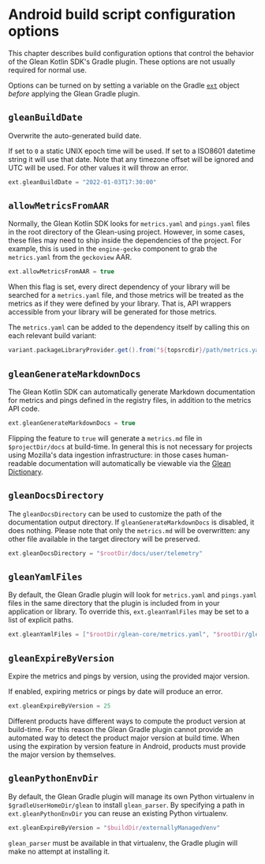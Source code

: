 # Android build script configuration options

This chapter describes build configuration options that control the behavior of the Glean Kotlin SDK's Gradle plugin.
These options are not usually required for normal use.

Options can be turned on by setting a variable on the Gradle [`ext`](https://docs.gradle.org/current/dsl/org.gradle.api.plugins.ExtraPropertiesExtension.html) object *before* applying the Glean Gradle plugin.

## `gleanBuildDate`

Overwrite the auto-generated build date.

If set to `0` a static UNIX epoch time will be used.
If set to a ISO8601 datetime string it will use that date.
Note that any timezone offset will be ignored and UTC will be used.
For other values it will throw an error.

```groovy
ext.gleanBuildDate = "2022-01-03T17:30:00"
```

## `allowMetricsFromAAR`

Normally, the Glean Kotlin SDK looks for `metrics.yaml` and `pings.yaml` files in the root directory of the Glean-using project.
However, in some cases, these files may need to ship inside the dependencies of the project.
For example, this is used in the `engine-gecko` component to grab the `metrics.yaml` from the `geckoview` AAR.

```groovy
ext.allowMetricsFromAAR = true
```

When this flag is set, every direct dependency of your library will be searched for a `metrics.yaml` file, and those metrics will be treated as the metrics as if they were defined by your library.
That is, API wrappers accessible from your library will be generated for those metrics.

The `metrics.yaml` can be added to the dependency itself by calling this on each relevant build variant:

```groovy
variant.packageLibraryProvider.get().from("${topsrcdir}/path/metrics.yaml")
```

## `gleanGenerateMarkdownDocs`


The Glean Kotlin SDK can automatically generate Markdown documentation for metrics and pings defined in the registry files, in addition to the metrics API code.

```groovy
ext.gleanGenerateMarkdownDocs = true
```

Flipping the feature to `true` will generate a `metrics.md` file in `$projectDir/docs` at build-time. In general this is not necessary for projects using Mozilla's data ingestion infrastructure: in those cases human-readable documentation will automatically be viewable via the [Glean Dictionary](https://dictionary.telemetry.mozilla.org).

## `gleanDocsDirectory`

The `gleanDocsDirectory` can be used to customize the path of the documentation output directory.
If `gleanGenerateMarkdownDocs` is disabled, it does nothing.
Please note that only the `metrics.md` will be overwritten: any other file available in the target directory will be preserved.

```groovy
ext.gleanDocsDirectory = "$rootDir/docs/user/telemetry"
```

## `gleanYamlFiles`

By default, the Glean Gradle plugin will look for `metrics.yaml` and `pings.yaml` files in the same directory that the plugin is included from in your application or library.
To override this, `ext.gleanYamlFiles` may be set to a list of explicit paths.

```groovy
ext.gleanYamlFiles = ["$rootDir/glean-core/metrics.yaml", "$rootDir/glean-core/pings.yaml"]
```

## `gleanExpireByVersion`

Expire the metrics and pings by version, using the provided major version.

If enabled, expiring metrics or pings by date will produce an error.

```groovy
ext.gleanExpireByVersion = 25
```

Different products have different ways to compute the product version at build-time.
For this reason the Glean Gradle plugin cannot provide an automated way to detect the product major version at build time.
When using the expiration by version feature in Android, products must provide the major version by themselves.

## `gleanPythonEnvDir`

By default, the Glean Gradle plugin will manage its own Python virtualenv in `$gradleUserHomeDir/glean` to install `glean_parser`. By specifying a path in `ext.gleanPythonEnvDir` you can reuse an existing Python virtualenv.

```groovy
ext.gleanExpireByVersion = "$buildDir/externallyManagedVenv"
```

`glean_parser` must be available in that virtualenv, the Gradle plugin will make no attempt at installing it.
